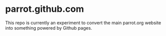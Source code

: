 # parrot.github.com

This repo is currently an experiment to convert the main parrot.org website
into something powered by Github pages.
